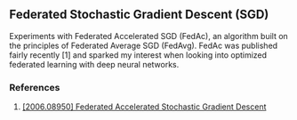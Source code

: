 ## Federated Stochastic Gradient Descent (SGD) 

Experiments with Federated Accelerated SGD (FedAc), an algorithm built on the principles of Federated Average SGD (FedAvg). FedAc was published fairly recently [1] and sparked my interest when looking into optimized federated learning with deep neural networks. 

### References

1. [[2006.08950] Federated Accelerated Stochastic Gradient Descent](https://arxiv.org/abs/2006.08950)

